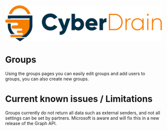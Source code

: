 <p align="center"><a href="https://cyberdrain.com" target="_blank" rel="noopener noreferrer"><img src="../assets/img/CyberDrain.png" alt="CyberDrain Logo"></a></p>

# Groups

Using the groups pages you can easily edit groups and add users to groups, you can also create new groups.
# Current known issues / Limitations

Groups currently do not return all data such as external senders, and not all settings can be set by partners. Microsoft is aware and will fix this in a new release of the Graph API.